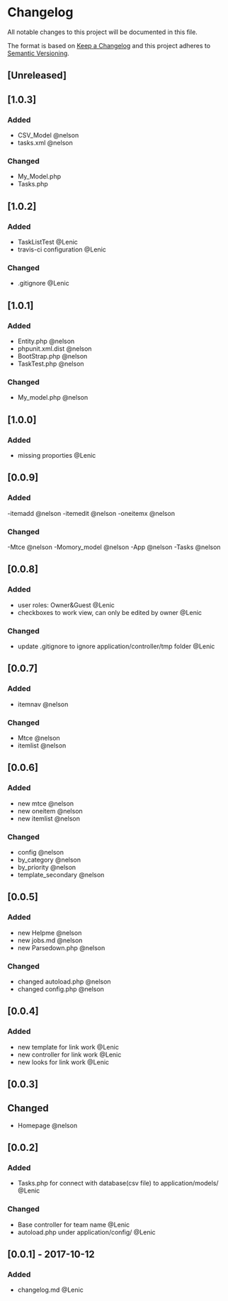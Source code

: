 # Changelog
All notable changes to this project will be documented in this file.

The format is based on [Keep a Changelog](http://keepachangelog.com/en/1.0.0/)
and this project adheres to [Semantic Versioning](http://semver.org/spec/v2.0.0.html).

## [Unreleased]

## [1.0.3]
### Added
- CSV_Model @nelson
- tasks.xml @nelson

### Changed
- My_Model.php
- Tasks.php

## [1.0.2]
### Added
- TaskListTest @Lenic
- travis-ci configuration @Lenic

### Changed
- .gitignore @Lenic

## [1.0.1]
### Added
- Entity.php @nelson
- phpunit.xml.dist @nelson	
- BootStrap.php @nelson	
- TaskTest.php @nelson

### Changed
- My_model.php @nelson

## [1.0.0]
### Added
- missing proporties @Lenic 

## [0.0.9]
### Added
-itemadd @nelson
-itemedit @nelson
-oneitemx @nelson

### Changed
-Mtce @nelson
-Momory_model @nelson
-App  @nelson
-Tasks @nelson


## [0.0.8]
### Added
- user roles: Owner&Guest @Lenic
- checkboxes to work view, can only be edited by owner @Lenic

### Changed
- update .gitignore to ignore application/controller/tmp folder @Lenic

## [0.0.7]
### Added
- itemnav @nelson

### Changed
- Mtce @nelson
- itemlist @nelson

## [0.0.6]
### Added
- new mtce @nelson
- new oneitem @nelson
- new itemlist @nelson

### Changed
- config @nelson
- by_category @nelson
- by_priority @nelson
- template_secondary @nelson

## [0.0.5]
### Added
- new Helpme @nelson
- new jobs.md @nelson
- new Parsedown.php @nelson

### Changed
- changed autoload.php  @nelson
- changed config.php  @nelson 

## [0.0.4]
### Added
- new template for link work @Lenic
- new controller for link work @Lenic
- new looks for link work @Lenic

## [0.0.3]
## Changed
- Homepage @nelson

## [0.0.2]
### Added
- Tasks.php for connect with database(csv file) to application/models/ @Lenic

### Changed
- Base controller for team name @Lenic
- autoload.php under application/config/ @Lenic

## [0.0.1] - 2017-10-12
### Added
- changelog.md @Lenic
